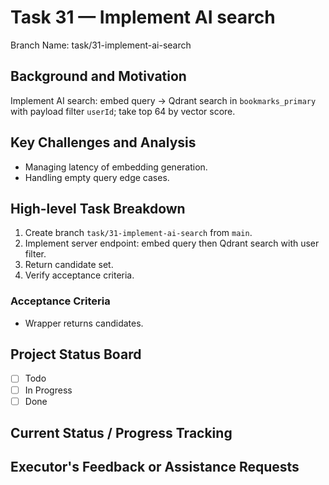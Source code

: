 # Task 31 — Implement AI search

Branch Name: task/31-implement-ai-search

## Background and Motivation
Implement AI search: embed query → Qdrant search in `bookmarks_primary` with payload filter `userId`; take top 64 by vector score.

## Key Challenges and Analysis
- Managing latency of embedding generation.
- Handling empty query edge cases.

## High-level Task Breakdown
1. Create branch `task/31-implement-ai-search` from `main`.
2. Implement server endpoint: embed query then Qdrant search with user filter.
3. Return candidate set.
4. Verify acceptance criteria.

### Acceptance Criteria
- Wrapper returns candidates.

## Project Status Board
- [ ] Todo
- [ ] In Progress
- [ ] Done

## Current Status / Progress Tracking

## Executor's Feedback or Assistance Requests
